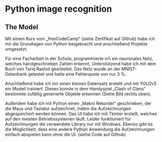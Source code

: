 
# Python image recognition

## The Model

Mit einem Kurs vom „freeCodeCamp“ (siehe Zertifikat auf Github) habe ich mir die Grundlagen von Python beigebracht und anschließend Projekte umgesetzt.

Für eine Facharbeit in der Schule, programmierte ich ein neuronales Netz, welches handgeschrieben Zahlen erkennt. Unterstützend habe ich mit dem Buch von Tariq Rashid gearbeitet. Das Netz wurde an der MNIST-Datenbank getestet und hatte eine Fehlerquote von nur 3 %.

Anschließend habe ich mir einen kleinen Datensatz erstellt und mit YOLOv5 ein Modell trainiert. Dieses konnte in dem Handyspiel „Clash of Clans“ bestimmte zufällig generierte Objekte erkennen (Siehe Bild rechts oben).

Außerdem habe ich mit Python einen „Makro Rekorder“ geschrieben, der die Maus und Tastatur aufzeichnet, indem die Aufzeichnungen abgespeichert werden können. Das UI habe ich mit Tkinter erstellt, welches auf den meisten Betriebssystemen läuft. Leider funktioniert für Aufzeichnungen die verwendete Library nur mit Windows. Ebenso gibt es die Möglichkeit, dass eine andere Python Anwendung die Aufzeichnungen einfach abspielen kann ohne die UI. (siehe Code auf Github)

